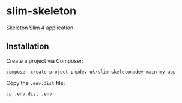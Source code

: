 # slim-skeleton

Skeleton Slim 4 application

## Installation

Create a project via Composer:

`composer create-project phpdev-uk/slim-skeleton:dev-main my-app`

Copy the `.env.dist` file:

`cp .env.dist .env`
